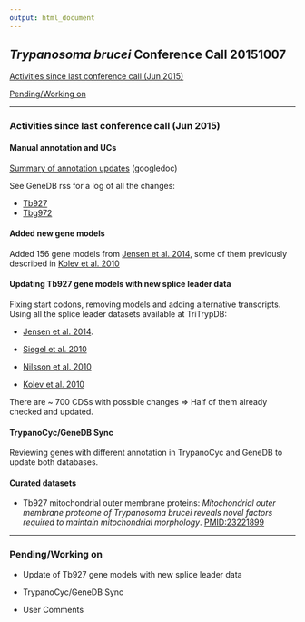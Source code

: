 ```yaml
---
output: html_document
---
```


## _Trypanosoma brucei_ Conference Call 20151007

[Activities since last conference call (Jun 2015)](#activities)

[Pending/Working on](#pending)

----

### <a name=activities>Activities since last conference call (Jun 2015)</a>

#### Manual annotation and UCs
[Summary of annotation updates](https://docs.google.com/spreadsheets/d/12Tql8Acm-Gtx7TmfrVpAZWu2BZkRG0K5X_MYmOnoYBI/edit?usp=sharing) (googledoc)

See GeneDB rss for a log of all the changes:

* [Tb927](http://www.genedb.org/rss/Tbruceibrucei927/since/4/months)
* [Tbg972](http://www.genedb.org/rss/Tbruceigambiense/since/4/months)

#### **Added new gene models**

Added 156 gene models from [Jensen et al. 2014](https://www.ncbi.nlm.nih.gov/pubmed/25331479 ), some of them previously described in [Kolev et al. 2010](https://www.ncbi.nlm.nih.gov/pubmed/20838601)

#### **Updating Tb927 gene models with new splice leader data**

Fixing start codons, removing models and adding alternative transcripts. Using all the splice leader datasets available at TriTrypDB:

* [Jensen et al. 2014](http://www.ncbi.nlm.nih.gov/pubmed/25331479).

* [Siegel et al. 2010](http://www.ncbi.nlm.nih.gov/pubmed/20385579)

* [Nilsson et al. 2010](http://www.ncbi.nlm.nih.gov/pubmed/20700444)

* [Kolev et al. 2010](https://www.ncbi.nlm.nih.gov/pubmed/20838601)

There are ~ 700 CDSs with possible changes => Half of them already checked and updated.

#### **TrypanoCyc/GeneDB Sync**

Reviewing genes with different annotation in TrypanoCyc and GeneDB to update both databases.

#### **Curated datasets**
* Tb927 mitochondrial outer membrane proteins: _Mitochondrial outer membrane proteome of Trypanosoma brucei reveals novel factors required to maintain mitochondrial morphology_. [PMID:23221899](https://www.ncbi.nlm.nih.gov/pubmed/23221899)

----

### <a name=pending>Pending/Working on</a>

* Update of Tb927 gene models with new splice leader data

* TrypanoCyc/GeneDB Sync

* User Comments
